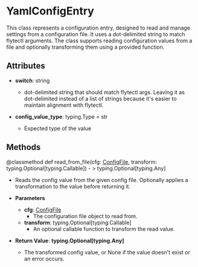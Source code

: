 # YamlConfigEntry

This class represents a configuration entry, designed to read and manage settings from a configuration file. It uses a dot-delimited string to match flytectl arguments. The class supports reading configuration values from a file and optionally transforming them using a provided function.

## Attributes

- **switch**: string
  - dot-delimited string that should match flytectl args. Leaving it as dot-delimited instead of a list of strings because it&#x27;s easier to maintain alignment with flytectl.

- **config_value_type**: typing.Type = str
  - Expected type of the value



## Methods
@classmethod
def read_from_file(cfg: [ConfigFile](flytekit_configuration_file_configfile), transform: typing.Optional[typing.Callable]) - > typing.Optional[typing.Any]
-  Reads the config value from the given config file. Optionally applies a transformation to the value before returning it.
- **Parameters**

  - **cfg**: [ConfigFile](flytekit_configuration_file_configfile)
    - The configuration file object to read from.
  - **transform**: typing.Optional[typing.Callable]
    - An optional callable function to transform the read value.

- **Return Value**:
**typing.Optional[typing.Any]**
  - The transformed config value, or None if the value doesn&#x27;t exist or an error occurs.
